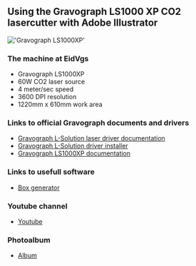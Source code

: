 ## Using the Gravograph LS1000 XP CO2 lasercutter with Adobe Illustrator

!['Gravograph LS1000XP'](https://gravograph.no/wp-content/uploads/2018/12/LS1000XP_web-3.jpg)


### The machine at EidVgs
* Gravograph LS1000XP
* 60W CO2 laser source
* 4 meter/sec speed
* 3600 DPI resolution
* 1220mm x 610mm work area

### Links to official Gravograph documents and drivers
* [Gravograph L-Solution laser driver documentation][1]
* [Gravograph L-Solution driver installer][2]
* [Gravograph LS1000XP documentation][3]

### Links to usefull software
* [Box generator][10]

### Youtube channel
* [Youtube][20]

### Photoalbum
* [Album][30]





[1]:https://www.gravotech.co.jp/mimaki/L-Solution%20laser%20driver.pdf
[2]:https://www.gravotech.co.jp/download_mimaki.php
[3]:https://www.gravograph.com/products-and-consumables/products/laser-solutions/large-format-co-laser-engraving-machine/ls1000xp
[10]:https://www.festi.info/boxes.py/
[20]:https://www.youtube.com/channel/UCbalQbcKA99XwuRVl5Chzbw
[30]:https://photos.app.goo.gl/XnPmDQoEu5akArEb9

